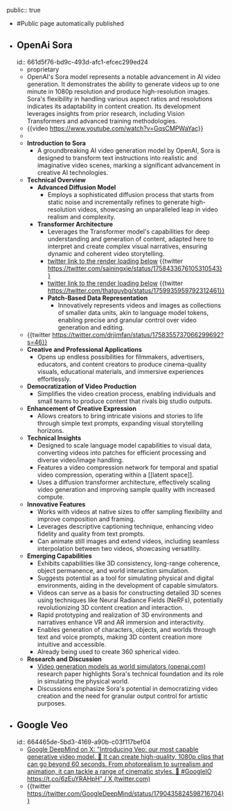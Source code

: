 public:: true

- #Public page automatically published
- ## OpenAi Sora
  id:: 661d5f76-bd9c-493d-afc1-efcec299ed24
	- proprietary
	- OpenAI's Sora model represents a notable advancement in AI video generation. It demonstrates the ability to generate videos up to one minute in 1080p resolution and produce high-resolution images. Sora's flexibility in handling various aspect ratios and resolutions indicates its adaptability in content creation. Its development leverages insights from prior research, including Vision Transformers and advanced training methodologies.
	- {{video https://www.youtube.com/watch?v=GqsCMPWaYac}}
	-
	- **Introduction to Sora**
		- A groundbreaking AI video generation model by OpenAI, Sora is designed to transform text instructions into realistic and imaginative video scenes, marking a significant advancement in creative AI technologies.
	- **Technical Overview**
		- **Advanced Diffusion Model**
			- Employs a sophisticated diffusion process that starts from static noise and incrementally refines to generate high-resolution videos, showcasing an unparalleled leap in video realism and complexity.
		- **Transformer Architecture**
			- Leverages the Transformer model's capabilities for deep understanding and generation of content, adapted here to interpret and create complex visual narratives, ensuring dynamic and coherent video storytelling.
			- [twitter link to the render loading below](https://twitter.com/sainingxie/status/1758433676105310543)
			  {{twitter https://twitter.com/sainingxie/status/1758433676105310543}}
			- [twitter link to the render loading below](https://twitter.com/thatguybg/status/1759935959792312461)
			  {{twitter https://twitter.com/thatguybg/status/1759935959792312461}}
			- **Patch-Based Data Representation**
				- Innovatively represents videos and images as collections of smaller data units, akin to language model tokens, enabling precise and granular control over video generation and editing.
	- {{twitter https://twitter.com/drjimfan/status/1758355737066299692?s=46}}
	- **Creative and Professional Applications**
		- Opens up endless possibilities for filmmakers, advertisers, educators, and content creators to produce cinema-quality visuals, educational materials, and immersive experiences effortlessly.
	- **Democratization of Video Production**
		- Simplifies the video creation process, enabling individuals and small teams to produce content that rivals big studio outputs.
	- **Enhancement of Creative Expression**
		- Allows creators to bring intricate visions and stories to life through simple text prompts, expanding visual storytelling horizons.
	- **Technical Insights**
		- Designed to scale language model capabilities to visual data, converting videos into patches for efficient processing and diverse video/image handling.
		- Features a video compression network for temporal and spatial video compression, operating within a [[latent space]].
		- Uses a diffusion transformer architecture, effectively scaling video generation and improving sample quality with increased compute.
	- **Innovative Features**
		- Works with videos at native sizes to offer sampling flexibility and improve composition and framing.
		- Leverages descriptive captioning technique, enhancing video fidelity and quality from text prompts.
		- Can animate still images and extend videos, including seamless interpolation between two videos, showcasing versatility.
	- **Emerging Capabilities**
		- Exhibits capabilities like 3D consistency, long-range coherence, object permanence, and world interaction simulation.
		- Suggests potential as a tool for simulating physical and digital environments, aiding in the development of capable simulators.
		- Videos can serve as a basis for constructing detailed 3D scenes using techniques like Neural Radiance Fields (NeRFs), potentially revolutionizing 3D content creation and interaction.
		- Rapid prototyping and realization of 3D environments and narratives enhance VR and AR immersion and interactivity.
		- Enables generation of characters, objects, and worlds through text and voice prompts, making 3D content creation more intuitive and accessible.
		- Already being used to create 360 spherical video.
	- **Research and Discussion**
		- [Video generation models as world simulators (openai.com)](https://openai.com/research/video-generation-models-as-world-simulators) research paper highlights Sora's technical foundation and its role in simulating the physical world.
		- Discussions emphasize Sora's potential in democratizing video creation and the need for granular output control for artistic purposes.
- ## Google Veo
  id:: 664465de-5bd3-4169-a90b-c03f117bef04
	- [Google DeepMind on X: "Introducing Veo: our most capable generative video model. 🎥 It can create high-quality, 1080p clips that can go beyond 60 seconds. From photorealism to surrealism and animation, it can tackle a range of cinematic styles. 🧵 #GoogleIO https://t.co/6zEuYRAHpH" / X (twitter.com)](https://twitter.com/GoogleDeepMind/status/1790435824598716704)
	- {{twitter https://twitter.com/GoogleDeepMind/status/1790435824598716704}}